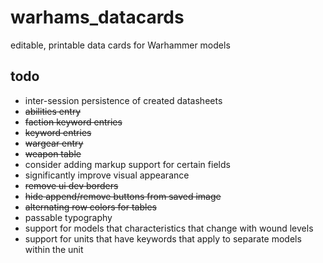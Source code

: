 # warhams_datacards
editable, printable data cards for Warhammer models

## todo

* inter-session persistence of created datasheets
* ~~abilities entry~~
* ~~faction keyword entries~~
* ~~keyword entries~~
* ~~wargear entry~~
* ~~weapon table~~
* consider adding markup support for certain fields
* significantly improve visual appearance
* ~~remove ui dev borders~~
* ~~hide append/remove buttons from saved image~~
* ~~alternating row colors for tables~~
* passable typography
* support for models that characteristics that change with wound levels
* support for units that have keywords that apply to separate models within the unit
